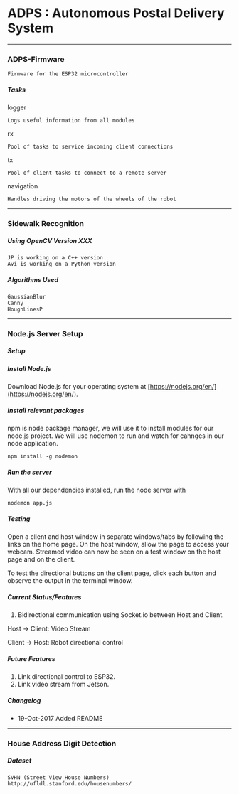 # ADPS : Autonomous Postal Delivery System

----
### ADPS-Firmware

    Firmware for the ESP32 microcontroller

##### Tasks

logger

    Logs useful information from all modules

rx

    Pool of tasks to service incoming client connections
    
tx

    Pool of client tasks to connect to a remote server

navigation

    Handles driving the motors of the wheels of the robot

----
### Sidewalk Recognition

##### Using OpenCV Version XXX
    JP is working on a C++ version
    Avi is working on a Python version

##### Algorithms Used
    GaussianBlur
    Canny
    HoughLinesP

----
### Node.js Server Setup

##### Setup

#####  Install Node.js
Download Node.js for your operating system at [https://nodejs.org/en/](https://nodejs.org/en/). 

#####  Install relevant packages

npm is node package manager, we will use it to install modules for our node.js project. We will use nodemon to run and watch for cahnges in our node application.

    npm install -g nodemon

##### Run the server

With all our dependencies installed, run the node server with 

    nodemon app.js

##### Testing

Open a client and host window in separate windows/tabs by following the links on the home page. On the host window, allow the page to access your webcam. Streamed video can now be seen on a test window on the host page and on the client.

To test the directional buttons on the client page, click each button and observe the output in the terminal window.

##### Current Status/Features

1. Bidirectional communication using Socket.io between Host and Client. 

Host -> Client: Video Stream

Client -> Host: Robot directional control

##### Future Features

1. Link directional control to ESP32.
2. Link video stream from Jetson.

##### Changelog
* 19-Oct-2017 Added README

----
### House Address Digit Detection

##### Dataset
    SVHN (Street View House Numbers)
    http://ufldl.stanford.edu/housenumbers/
